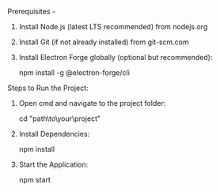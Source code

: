 Prerequisites - 
1. Install Node.js (latest LTS recommended) from nodejs.org
2. Install Git (if not already installed) from git-scm.com
3. Install Electron Forge globally (optional but recommended):

   npm install -g @electron-forge/cli
   
Steps to Run the Project:

1. Open cmd and navigate to the project folder:

   cd "path\to\your\project"
   
2. Install Dependencies:

   npm install
   
4. Start the Application:

   npm start
